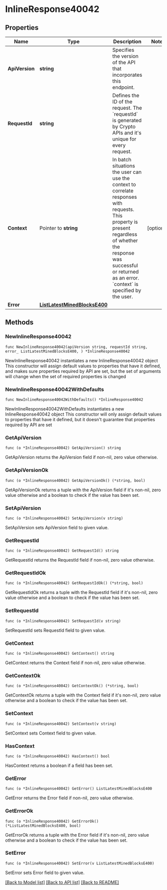 # InlineResponse40042

## Properties

Name | Type | Description | Notes
------------ | ------------- | ------------- | -------------
**ApiVersion** | **string** | Specifies the version of the API that incorporates this endpoint. | 
**RequestId** | **string** | Defines the ID of the request. The &#x60;requestId&#x60; is generated by Crypto APIs and it&#39;s unique for every request. | 
**Context** | Pointer to **string** | In batch situations the user can use the context to correlate responses with requests. This property is present regardless of whether the response was successful or returned as an error. &#x60;context&#x60; is specified by the user. | [optional] 
**Error** | [**ListLatestMinedBlocksE400**](ListLatestMinedBlocksE400.md) |  | 

## Methods

### NewInlineResponse40042

`func NewInlineResponse40042(apiVersion string, requestId string, error_ ListLatestMinedBlocksE400, ) *InlineResponse40042`

NewInlineResponse40042 instantiates a new InlineResponse40042 object
This constructor will assign default values to properties that have it defined,
and makes sure properties required by API are set, but the set of arguments
will change when the set of required properties is changed

### NewInlineResponse40042WithDefaults

`func NewInlineResponse40042WithDefaults() *InlineResponse40042`

NewInlineResponse40042WithDefaults instantiates a new InlineResponse40042 object
This constructor will only assign default values to properties that have it defined,
but it doesn't guarantee that properties required by API are set

### GetApiVersion

`func (o *InlineResponse40042) GetApiVersion() string`

GetApiVersion returns the ApiVersion field if non-nil, zero value otherwise.

### GetApiVersionOk

`func (o *InlineResponse40042) GetApiVersionOk() (*string, bool)`

GetApiVersionOk returns a tuple with the ApiVersion field if it's non-nil, zero value otherwise
and a boolean to check if the value has been set.

### SetApiVersion

`func (o *InlineResponse40042) SetApiVersion(v string)`

SetApiVersion sets ApiVersion field to given value.


### GetRequestId

`func (o *InlineResponse40042) GetRequestId() string`

GetRequestId returns the RequestId field if non-nil, zero value otherwise.

### GetRequestIdOk

`func (o *InlineResponse40042) GetRequestIdOk() (*string, bool)`

GetRequestIdOk returns a tuple with the RequestId field if it's non-nil, zero value otherwise
and a boolean to check if the value has been set.

### SetRequestId

`func (o *InlineResponse40042) SetRequestId(v string)`

SetRequestId sets RequestId field to given value.


### GetContext

`func (o *InlineResponse40042) GetContext() string`

GetContext returns the Context field if non-nil, zero value otherwise.

### GetContextOk

`func (o *InlineResponse40042) GetContextOk() (*string, bool)`

GetContextOk returns a tuple with the Context field if it's non-nil, zero value otherwise
and a boolean to check if the value has been set.

### SetContext

`func (o *InlineResponse40042) SetContext(v string)`

SetContext sets Context field to given value.

### HasContext

`func (o *InlineResponse40042) HasContext() bool`

HasContext returns a boolean if a field has been set.

### GetError

`func (o *InlineResponse40042) GetError() ListLatestMinedBlocksE400`

GetError returns the Error field if non-nil, zero value otherwise.

### GetErrorOk

`func (o *InlineResponse40042) GetErrorOk() (*ListLatestMinedBlocksE400, bool)`

GetErrorOk returns a tuple with the Error field if it's non-nil, zero value otherwise
and a boolean to check if the value has been set.

### SetError

`func (o *InlineResponse40042) SetError(v ListLatestMinedBlocksE400)`

SetError sets Error field to given value.



[[Back to Model list]](../README.md#documentation-for-models) [[Back to API list]](../README.md#documentation-for-api-endpoints) [[Back to README]](../README.md)


